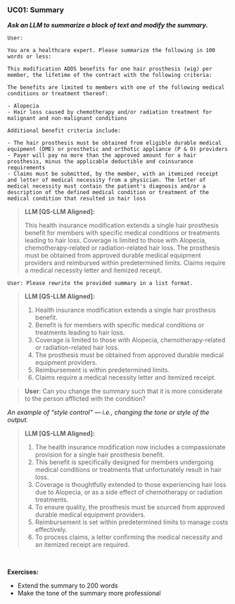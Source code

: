 ### UC01: Summary

***Ask an LLM to summarize a block of text and modify the summary.***


````
User:

You are a healthcare expert. Please summarize the following in 100 words or less: 

This modification ADDS benefits for one hair prosthesis (wig) per member, the lifetime of the contract with the following criteria: 

The benefits are limited to members with one of the following medical conditions or treatment thereof: 

- Alopecia
- Hair loss caused by chemotherapy and/or radiation treatment for malignant and non-malignant conditions

Additional benefit criteria include:

- The hair prosthesis must be obtained from eligible durable medical equipment (DME) or prosthetic and orthotic appliance (P & O) providers
- Payer will pay no more than the approved amount for a hair prosthesis, minus the applicable deductible and coinsurance requirements
- Claims must be submitted, by the member, with an itemized receipt and letter of medical necessity from a physician. The letter of medical necessity must contain the patient's diagnosis and/or a description of the defined medical condition or treatment of the medical condition that resulted in hair loss
````

>**LLM [QS-LLM Aligned]:**
>
>This health insurance modification extends a single hair prosthesis benefit for members with specific medical conditions or treatments leading to hair loss. Coverage is limited to those with Alopecia, chemotherapy-related or radiation-related hair loss. The prosthesis must be obtained from approved durable medical equipment providers and reimbursed within predetermined limits. Claims require a medical necessity letter and itemized receipt.

````
User: Please rewrite the provided summary in a list format.
````
>**LLM [QS-LLM Aligned]:**
>
>1. Health insurance modification extends a single hair prosthesis benefit.
>2. Benefit is for members with specific medical conditions or treatments leading to hair loss.
>3. Coverage is limited to those with Alopecia, chemotherapy-related or radiation-related hair loss.
>4. The prosthesis must be obtained from approved durable medical equipment providers.
>5. Reimbursement is within predetermined limits.
>6. Claims require a medical necessity letter and itemized receipt.

>**User**: Can you change the summary such that it is more considerate to the person afflicted with the condition?

*An example of “style control” — i.e., changing the tone or style of the output.*



>**LLM [QS-LLM Aligned]:**
>
>1. The health insurance modification now includes a compassionate provision for a single hair prosthesis benefit.
>2. This benefit is specifically designed for members undergoing medical conditions or treatments that unfortunately result in hair loss.
>3. Coverage is thoughtfully extended to those experiencing hair loss due to Alopecia, or as a side effect of chemotherapy or radiation treatments.
>4. To ensure quality, the prosthesis must be sourced from approved durable medical equipment providers.
>5. Reimbursement is set within predetermined limits to manage costs effectively.
>6. To process claims, a letter confirming the medical necessity and an itemized receipt are required.

<br />

**Exercises:** 
- Extend the summary to 200 words
- Make the tone of the summary more professional
